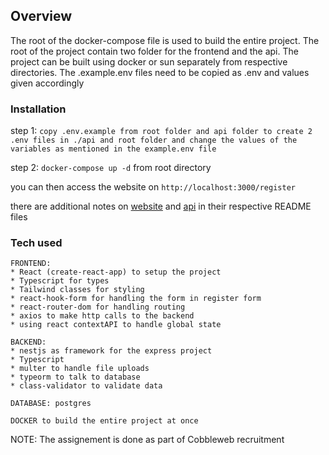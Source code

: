 ## Overview
 
The root of the docker-compose file is used to build the entire project. The root of the project contain two folder for the frontend and the api. The project can be built using docker or sun separately from respective directories. The .example.env files need to be copied as .env and values given accordingly

### Installation

step 1: ```copy .env.example from root folder and api folder to create 2 .env files in ./api and root folder and change the values of the variables as mentioned in the example.env file```

step 2: ```docker-compose up -d``` from root directory

you can then access the website on `http://localhost:3000/register` 

there are additional notes on [website](https://github.com/learnerdilip/cobbleweb-server-assignment/tree/main/website) and [api](https://github.com/learnerdilip/cobbleweb-server-assignment/tree/main/api) in their respective README files

### Tech used

```
FRONTEND:
* React (create-react-app) to setup the project
* Typescript for types
* Tailwind classes for styling 
* react-hook-form for handling the form in register form
* react-router-dom for handling routing
* axios to make http calls to the backend
* using react contextAPI to handle global state
```


```
BACKEND:
* nestjs as framework for the express project
* Typescript
* multer to handle file uploads
* typeorm to talk to database
* class-validator to validate data
```

```DATABASE: postgres```

```DOCKER to build the entire project at once```

NOTE: The assignement is done as part of Cobbleweb recruitment